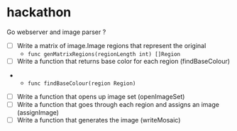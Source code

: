 # hackathon
Go webserver and image parser ?


- [ ] Write a matrix of image.Image regions that represent the original
   - `func genMatrixRegions(regionLength int) []Region`
- [ ] Write a function that returns base color for each region (findBaseColour)  
-  - `func findBaseColour(region Region)`
- [ ] Write a function that opens up image set (openImageSet)  
- [ ] Write a function that goes through each region and assigns an image (assignImage)  
- [ ] Write a function that generates the image (writeMosaic)  
